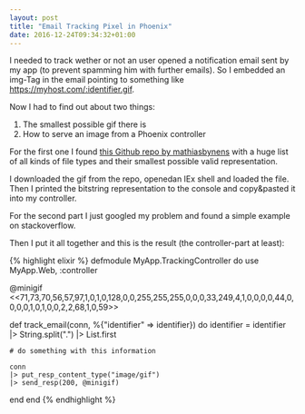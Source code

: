 ```yaml
---
layout: post
title: "Email Tracking Pixel in Phoenix"
date: 2016-12-24T09:34:32+01:00
---
```


I needed to track wether or not an user opened a notification email sent by my app (to prevent spamming him with further emails).
So I embedded an img-Tag in the email pointing to something like https://myhost.com/:identifier.gif.

Now I had to find out about two things:

1. The smallest possible gif there is
2. How to serve an image from a Phoenix controller

For the first one I found [this Github repo by mathiasbynens](https://github.com/mathiasbynens/small) with a huge list of all kinds of file types and their smallest possible valid representation.

I downloaded the gif from the repo, openedan IEx shell and loaded the file. Then I printed the bitstring representation to the console and copy&pasted it into my controller.

For the second part I just googled my problem and found a simple example on stackoverflow.

Then I put it all together and this is the result (the controller-part at least):

{% highlight elixir %}
defmodule MyApp.TrackingController do
  use MyApp.Web, :controller

  @minigif <<71,73,70,56,57,97,1,0,1,0,128,0,0,255,255,255,0,0,0,33,249,4,1,0,0,0,0,44,0,0,0,0,1,0,1,0,0,2,2,68,1,0,59>>

  def track_email(conn, %{"identifier" => identifier}) do
    identifier = identifier |> String.split(".") |> List.first

    # do something with this information

    conn
    |> put_resp_content_type("image/gif")
    |> send_resp(200, @minigif)
  end
end
{% endhighlight %}

